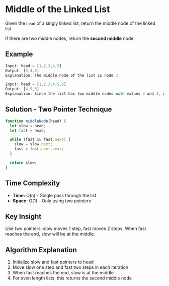# Middle of the Linked List

Given the `head` of a singly linked list, return the middle node of the linked list.

If there are two middle nodes, return the **second middle** node.

## Example

```javascript
Input: head = [1,2,3,4,5]
Output: [3,4,5]
Explanation: The middle node of the list is node 3.

Input: head = [1,2,3,4,5,6]
Output: [4,5,6]
Explanation: Since the list has two middle nodes with values 3 and 4, we return the second one.
```

## Solution - Two Pointer Technique

```javascript
function middleNode(head) {
  let slow = head;
  let fast = head;

  while (fast && fast.next) {
    slow = slow.next;
    fast = fast.next.next;
  }

  return slow;
}
```

## Time Complexity
- **Time:** O(n) - Single pass through the list
- **Space:** O(1) - Only using two pointers

## Key Insight
Use two pointers: slow moves 1 step, fast moves 2 steps. When fast reaches the end, slow will be at the middle.

## Algorithm Explanation
1. Initialize slow and fast pointers to head
2. Move slow one step and fast two steps in each iteration
3. When fast reaches the end, slow is at the middle
4. For even length lists, this returns the second middle node 